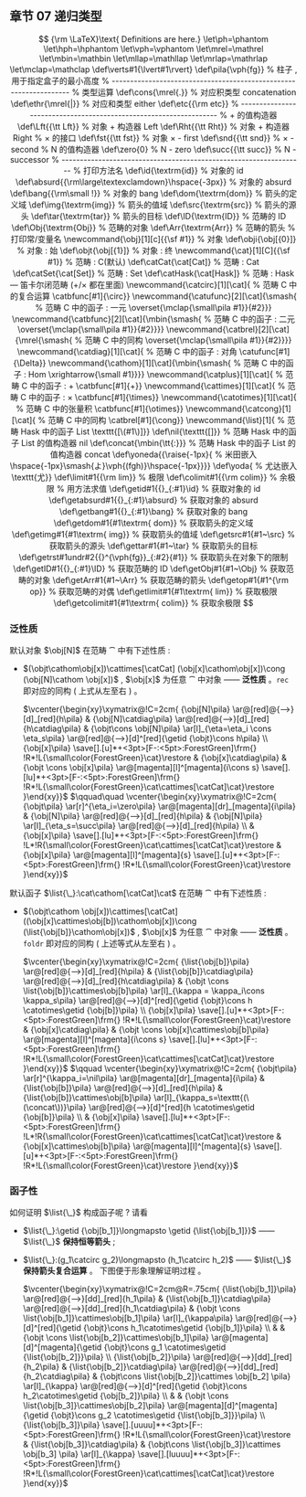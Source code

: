 ## 章节 07 递归类型

$$
{\rm \LaTeX}\text{ Definitions are here.}
\let\ph=\phantom
\let\hph=\hphantom
\let\vph=\vphantom
\let\mrel=\mathrel
\let\mbin=\mathbin
\let\mllap=\mathllap
\let\mrlap=\mathrlap
\let\mclap=\mathclap
\def\verts#1{\lvert#1\rvert}
\def\pila{\vph{fg}}                   % 柱子 , 用于指定盒子的最小高度
% ------------------------------------------------------------------
% 类型运算
\def\cons{\mrel{.}}                   % 对应积类型 concatenation 
\def\ethr{\mrel{|}}                   % 对应和类型 either
\def\etc{{\rm etc}}
% ------------------------------------------------------------------
% + 的值构造器
\def\Lft{{\tt Lft}}                   % 对象 + 构造器 Left
\def\Rht{{\tt Rht}}	                  % 对象 + 构造器 Right
% × 的接口
\def\fst{{\tt fst}}                   % 对象 × - first
\def\snd{{\tt snd}}                   % × - second
% N 的值构造器
\def\zero{0}                          % N - zero
\def\succ{{\tt succ}}                 % N - successor
% ------------------------------------------------------------------
% 打印方法名
\def\id{\textrm{id}}                           % 对象的 id
\def\absurd{{\rm\large\textexclamdown}\hspace{-3px}} % 对象的 absurd
\def\bang{{\rm\small !}}                       % 对象的 bang
\def\dom{\textrm{dom}}                         % 箭头的定义域
\def\img{\textrm{img}}                         % 箭头的值域
\def\src{\textrm{src}}                         % 箭头的源头
\def\tar{\textrm{tar}}                         % 箭头的目标
\def\ID{\textrm{ID}}                           % 范畴的 ID
\def\Obj{\textrm{Obj}}                         % 范畴的对象
\def\Arr{\textrm{Arr}}                         % 范畴的箭头
% 打印常/变量名
\newcommand{\obj}[1][c]{{\sf #1}}              % 对象
\def\obji{\obj[{0}]}                           % 对象 : 始
\def\objt{\obj[{1}]}                           % 对象 : 终
\newcommand{\cat}[1][C]{{\sf #1}}              % 范畴 : C(默认)
\def\catCat{\cat[Cat]}                         % 范畴 : Cat
\def\catSet{\cat[Set]}                         % 范畴 : Set
\def\catHask{\cat[Hask]}                       % 范畴 : Hask — 笛卡尔闭范畴 (+/× 都在里面)
\newcommand{\catcirc}[1][\cat]{                % 范畴 C 中的复合运算
  \catbfunc[#1]{\circ}}
\newcommand{\catufunc}[2][\cat]{\smash{        % 范畴 C 中的函子 : 一元
  \overset{\mclap{\small\pila #1}}{#2}}}
\newcommand{\catbfunc}[2][\cat]{\mbin{\smash{  % 范畴 C 中的函子 : 二元
  \overset{\mclap{\small\pila #1}}{#2}}}}
\newcommand{\catbrel}[2][\cat]{\mrel{\smash{   % 范畴 C 中的同构
  \overset{\mclap{\small\pila #1}}{#2}}}}      
\newcommand{\catdiag}[1][\cat]{                % 范畴 C 中的函子 : 对角
  \catufunc[#1]{\Delta}}
\newcommand{\cathom}[1][\cat]{\mbin{\smash{    % 范畴 C 中的函子 : Hom
  \xrightarrow{\small #1}}}}
\newcommand{\catplus}[1][\cat]{                % 范畴 C 中的函子 : +
  \catbfunc[#1]{+}}
\newcommand{\cattimes}[1][\cat]{               % 范畴 C 中的函子 : ×
  \catbfunc[#1]{\times}}
\newcommand{\catotimes}[1][\cat]{              % 范畴 C 中的张量积
  \catbfunc[#1]{\otimes}}
\newcommand{\catcong}[1][\cat]{                % 范畴 C 中的同构
  \catbrel[#1]{\cong}}
\newcommand{\list}[1]{                         % 范畴 Hask 中的函子 List
	\texttt{[\(#1\)]}}
\def\nil{\texttt{[]}}                          % 范畴 Hask 中的函子 List 的值构造器 nil
\def\concat{\mbin{\tt{:}}}                  % 范畴 Hask 中的函子 List 的值构造器 concat
\def\yoneda{{\raise{-1px}{               % 米田嵌入
  \hspace{-1px}\smash{よ}\vph{(fgh)}\hspace{-1px}}}}
\def\yoda{                                     % 尤达嵌入
  \texttt{尤}}
\def\limit#1{{\rm lim}}                        % 极限
\def\colimit#1{{\rm colim}}                    % 余极限
% 用方法求值
\def\getid#1{{}_{:#1}\id}                      % 获取对象的 id
\def\getabsurd#1{{}_{:#1}\absurd}              % 获取对象的 absurd
\def\getbang#1{{}_{:#1}\bang}                  % 获取对象的 bang
\def\getdom#1{#1\textrm{ dom}}                 % 获取箭头的定义域
\def\getimg#1{#1\textrm{ img}}                 % 获取箭头的值域
\def\getsrc#1{#1~\src}                         % 获取箭头的源头
\def\gettar#1{#1~\tar}                         % 获取箭头的目标
\def\getrst#1undr#2{{}^{\vph{fg}}_{:#2}{#1}}   % 获取箭头在对象下的限制 
\def\getID#1{{}_{:#1}\ID}                      % 获取范畴的 ID
\def\getObj#1{#1~\Obj}                         % 获取范畴的对象
\def\getArr#1{#1~\Arr}                         % 获取范畴的箭头
\def\getop#1{#1^{\rm op}}                      % 获取范畴的对偶
\def\getlimit#1{#1\textrm{ lim}}               % 获取极限
\def\getcolimit#1{#1\textrm{ colim}}           % 获取余极限
$$

### 泛性质

默认对象 $\obj[N]$ 在范畴 $\cat$ 中有下述性质 :

- $(\objt\cathom\obj[x])\cattimes[\catCat] (\obj[x]\cathom\obj[x])\cong (\obj[N]\cathom \obj[x])$ , $\obj[x]$ 为任意 $\cat$ 中对象
  —— **泛性质** 。`rec` 即对应的同构 ( 上式从左至右 ) 。

  $\vcenter{\begin{xy}\xymatrix@!C=2cm{
  {\obj[N]\pila}
  \ar@[red]@{-->}[d]_[red]{h\pila}
  & 
  {\obj[N]\catdiag\pila}
  \ar@[red]@{-->}[d]_[red]{h\catdiag\pila}
  &
  {\objt\cons \obj[N]\pila}
  \ar[l]_{\eta=\eta_i \cons \eta_s\pila}
  \ar@[red]@{-->}[d]^[red]{\getid {\objt}\cons h\pila}
  \\
  {\obj[x]\pila}
  \save[].[u]*+<3pt>[F-:<5pt>:ForestGreen]\frm{} !R*!L{\small\color{ForestGreen}\cat}\restore 
  & 
  {\obj[x]\catdiag\pila}
  &
  {\objt \cons \obj[x]\pila}
  \ar@[magenta][l]^[magenta]{i\cons s}
  \save[].[lu]*+<3pt>[F-:<5pt>:ForestGreen]\frm{} !R*!L{\small\color{ForestGreen}\cat\cattimes[\catCat]\cat}\restore 
  }\end{xy}}$ $\qquad\quad \vcenter{\begin{xy}\xymatrix@!C=2cm{
  {\objt\pila} 
  \ar[r]^{\eta_i=\zero\pila}
  \ar@[magenta][dr]_[magenta]{i\pila}
  & 
  {\obj[N]\pila} 
  \ar@[red]@{-->}[d]_[red]{h\pila}
  &
  {\obj[N]\pila}
  \ar[l]_{\eta_s=\succ\pila}
  \ar@[red]@{-->}[d]_[red]{h\pila}
  \\
  & 
  {\obj[x]\pila}
  \save[].[lu]*+<3pt>[F-:<5pt>:ForestGreen]\frm{} !L*!R{\small\color{ForestGreen}\cat\cattimes[\catCat]\cat}\restore  
  &
  {\obj[x]\pila}
  \ar@[magenta][l]^[magenta]{s}
  \save[].[u]*+<3pt>[F-:<5pt>:ForestGreen]\frm{} !R*!L{\small\color{ForestGreen}\cat}\restore }\end{xy}}$

默认函子 $\list{\_}:\cat\cathom[\catCat]\cat$ 在范畴 $\cat$ 中有下述性质 : 

- $(\objt\cathom \obj[x])\cattimes[\catCat]((\obj[x]\cattimes\obj[b])\cathom\obj[x])\cong (\list{\obj[b]}\cathom\obj[x])$ , $\obj[x]$ 为任意 $\cat$ 中对象
  —— **泛性质** 。`foldr` 即对应的同构 ( 上述等式从左至右 ) 。

  $\vcenter{\begin{xy}\xymatrix@!C=2cm{
  {\list{\obj[b]}\pila}
  \ar@[red]@{-->}[d]_[red]{h\pila}
  & 
  {\list{\obj[b]}\catdiag\pila}
  \ar@[red]@{-->}[d]_[red]{h\catdiag\pila}
  &
  {\objt \cons \list{\obj[b]}\cattimes\obj[b]\pila}
  \ar[l]_{\kappa = \kappa_i\cons \kappa_s\pila}
  \ar@[red]@{-->}[d]^[red]{\getid {\objt}\cons h \catotimes\getid {\obj[b]}\pila}
  \\
  {\obj[x]\pila}
  \save[].[u]*+<3pt>[F-:<5pt>:ForestGreen]\frm{}
  !R*!L{\small\color{ForestGreen}\cat}\restore
  & 
  {\obj[x]\catdiag\pila}
  &
  {\objt \cons \obj[x]\cattimes\obj[b]\pila}
  \ar@[magenta][l]^[magenta]{i\cons s} 
  \save[].[lu]*+<3pt>[F-:<5pt>:ForestGreen]\frm{}
  !R*!L{\small\color{ForestGreen}\cat\cattimes[\catCat]\cat}\restore
  }\end{xy}}$ $\qquad \vcenter{\begin{xy}\xymatrix@!C=2cm{
  {\objt\pila} 
  \ar[r]^{\kappa_i=\nil\pila}
  \ar@[magenta][dr]_[magenta]{i\pila}
  & 
  {\list{\obj[b]}\pila} 
  \ar@[red]@{-->}[d]_[red]{h\pila}
  &
  {\list{\obj[b]}\cattimes\obj[b]\pila}
  \ar[l]_{\kappa_s=\texttt{(\(\concat\))}\pila}
  \ar@[red]@{-->}[d]^[red]{h \catotimes\getid {\obj[b]}\pila}
  \\
  & 
  {\obj[x]\pila}
  \save[].[lu]*+<3pt>[F-:<5pt>:ForestGreen]\frm{} !L*!R{\small\color{ForestGreen}\cat\cattimes[\catCat]\cat}\restore   
  &
  {\obj[x]\cattimes\obj[b]\pila}
  \ar@[magenta][l]^[magenta]{s}
  \save[].[u]*+<3pt>[F-:<5pt>:ForestGreen]\frm{} !R*!L{\small\color{ForestGreen}\cat}\restore   
  }\end{xy}}$ 

### 函子性

如何证明 $\list{\_}$ 构成函子呢 ? 请看

- $\list{\_}:\getid {\obj[b_1]}\longmapsto \getid {\list{\obj[b_1]}}$ 
  —— $\list{\_}$ **保持恒等箭头** ;

- $\list{\_}:(g_1\catcirc g_2)\longmapsto (h_1\catcirc h_2)$
  —— $\list{\_}$ **保持箭头复合运算** 。
  下图便于形象理解证明过程 。

  $\vcenter{\begin{xy}\xymatrix@!C=2cm@R=.75cm{
  {\list{\obj[b_1]}\pila}
  \ar@[red]@{-->}[dd]_[red]{h_1\pila}
  & 
  {\list{\obj[b_1]}\catdiag\pila}
  \ar@[red]@{-->}[dd]_[red]{h_1\catdiag\pila}
  &
  {\objt \cons \list{\obj[b_1]}\cattimes\obj[b_1]\pila}
  \ar[l]_{\kappa\pila}
  \ar@[red]@{-->}[d]^[red]{\getid {\objt}\cons h_1\catotimes\getid {\obj[b_1]}\pila}
  \\
  & 
  &
  {\objt \cons \list{\obj[b_2]}\cattimes\obj[b_1]\pila}
  \ar@[magenta][d]^[magenta]{\getid {\objt}\cons g_1 \catotimes\getid {\list{\obj[b_2]}}\pila}
  \\
  {\list{\obj[b_2]}\pila}
  \ar@[red]@{-->}[dd]_[red]{h_2\pila}
  &
  {\list{\obj[b_2]}\catdiag\pila}
  \ar@[red]@{-->}[dd]_[red]{h_2\catdiag\pila}
  &
  {\objt\cons \list{\obj[b_2]}\cattimes \obj[b_2] \pila}
  \ar[l]_{\kappa}
  \ar@[red]@{-->}[d]^[red]{\getid {\objt}\cons h_2\catotimes\getid {\obj[b_2]}\pila}
  \\
  & 
  &
  {\objt \cons \list{\obj[b_3]}\cattimes\obj[b_2]\pila}
  \ar@[magenta][d]^[magenta]{\getid {\objt}\cons g_2 \catotimes\getid {\list{\obj[b_3]}}\pila}
  \\
  {\list{\obj[b_3]}\pila}
  \save[].[uuuu]*+<3pt>[F-:<5pt>:ForestGreen]\frm{}
  !R*!L{\small\color{ForestGreen}\cat}\restore 
  &
  {\list{\obj[b_3]}\catdiag\pila}
  &
  {\objt\cons \list{\obj[b_3]}\cattimes \obj[b_3] \pila}
  \ar[l]_{\kappa}
  \save[].[luuuu]*+<3pt>[F-:<5pt>:ForestGreen]\frm{}
  !R*!L{\small\color{ForestGreen}\cat\cattimes[\catCat]\cat}\restore 
  }\end{xy}}$ 